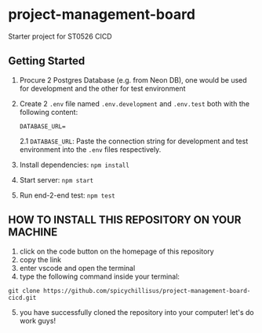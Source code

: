 # project-management-board

Starter project for ST0526 CICD

## Getting Started

1. Procure 2 Postgres Database (e.g. from Neon DB), one would be used for development and the other for test environment
2. Create 2 `.env` file named `.env.development` and `.env.test` both with the following content:

   ```
   DATABASE_URL=
   ```

   2.1 `DATABASE_URL`: Paste the connection string for development and test environment into the `.env` files respectively.

3. Install dependencies: `npm install`
4. Start server: `npm start`
5. Run end-2-end test: `npm test`

## HOW TO INSTALL THIS REPOSITORY ON YOUR MACHINE
1. click on the code button on the homepage of this repository
2. copy the link
3. enter vscode and open the terminal
4. type the following command inside your terminal:
```
git clone https://github.com/spicychillisus/project-management-board-cicd.git
```
5. you have successfully cloned the repository into your computer! let's do work guys!
